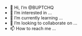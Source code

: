 - 👋 Hi, I’m @BUPTCHQ
- 👀 I’m interested in ...
- 🌱 I’m currently learning ...
- 💞️ I’m looking to collaborate on ...
- 📫 How to reach me ...

<!---
BUPTCHQ/BUPTCHQ is a ✨ special ✨ repository because its `README.md` (this file) appears on your GitHub profile.
You can click the Preview link to take a look at your changes.
--->
